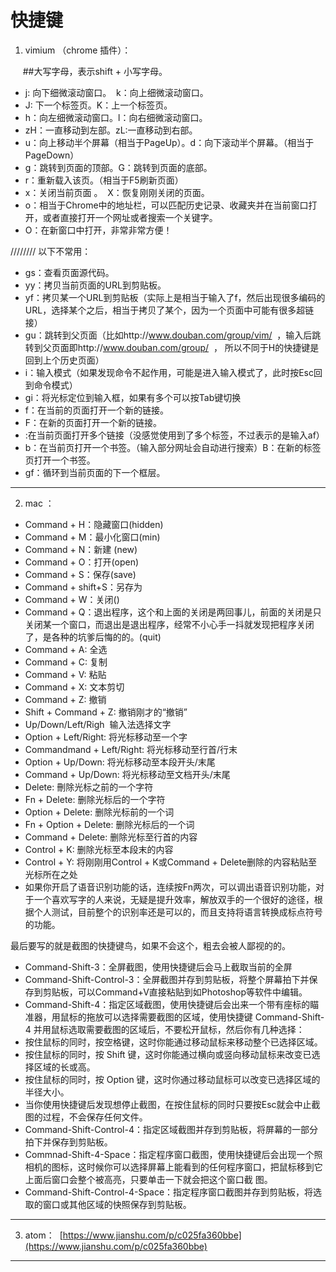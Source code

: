 # 快捷键

1. vimium （chrome 插件）：

     ##大写字母，表示shift + 小写字母。

- j: 向下细微滚动窗口。  k：向上细微滚动窗口。
- J: 下一个标签页。K：上一个标签页。
- h：向左细微滚动窗口。l：向右细微滚动窗口。
- zH：一直移动到左部。zL:一直移动到右部。
- u：向上移动半个屏幕（相当于PageUp）。d：向下滚动半个屏幕。（相当于PageDown）
- g：跳转到页面的顶部。G：跳转到页面的底部。
- r：重新载入该页。（相当于F5刷新页面）
- x：关闭当前页面 。  X：恢复刚刚关闭的页面。
- o：相当于Chrome中的地址栏，可以匹配历史记录、收藏夹并在当前窗口打开，或者直接打开一个网址或者搜索一个关键字。
- O：在新窗口中打开，非常非常方便！

//////// 以下不常用：

- gs：查看页面源代码。
- yy：拷贝当前页面的URL到剪贴板。
- yf：拷贝某一个URL到剪贴板（实际上是相当于输入了f，然后出现很多编码的URL，选择某个之后，相当于拷贝了某个，因为一个页面中可能有很多超链接）
- gu：跳转到父页面（比如http://www.douban.com/group/vim/  ，输入后跳转到父页面即http://www.douban.com/group/  ， 所以不同于H的快捷键是回到上个历史页面）
- i：输入模式（如果发现命令不起作用，可能是进入输入模式了，此时按Esc回到命令模式）
- gi：将光标定位到输入框，如果有多个可以按Tab键切换
- f：在当前的页面打开一个新的链接。
- F：在新的页面打开一个新的链接。
- <a-f>:在当前页面打开多个链接（没感觉使用到了多个标签，不过表示的是输入af）
- b：在当前页打开一个书签。（输入部分网址会自动进行搜索）B：在新的标签页打开一个书签。
- gf：循环到当前页面的下一个框层。

---


2. mac ：
- Command + H：隐藏窗口(hidden)
- Command + M：最小化窗口(min)
- Command + N：新建 (new)
- Command + O：打开(open)
- Command + S：保存(save)
- Command + shift+S：另存为
- Command + W：关闭()
- Command + Q：退出程序，这个和上面的关闭是两回事儿，前面的关闭是只关闭某一个窗口，而退出是退出程序，经常不小心手一抖就发现把程序关闭了，是各种的坑爹后悔的的。(quit)
- Command + A: 全选
- Command + C: 复制
- Command + V: 粘贴
- Command + X: 文本剪切
- Command + Z: 撤销
- Shift + Command + Z: 撤销刚才的“撤销”
- Up/Down/Left/Righ  输入法选择文字
- Option + Left/Right: 将光标移动至一个字
- Commandmand + Left/Right: 将光标移动至行首/行末
- Option + Up/Down: 将光标移动至本段开头/末尾
- Command + Up/Down: 将光标移动至文档开头/末尾
- Delete: 刪除光标之前的一个字符
- Fn + Delete: 删除光标后的一个字符
- Option + Delete: 删除光标前的一个词
- Fn + Option + Delete: 删除光标后的一个词
- Command + Delete: 删除光标至行首的内容
- Control + K: 删除光标至本段末的内容
- Control + Y: 将刚刚用Control + K或Command + Delete删除的内容粘贴至光标所在之处
- 如果你开启了语音识别功能的话，连续按Fn两次，可以调出语音识别功能，对于一个喜欢写字的人来说，无疑是提升效率，解放双手的一个很好的途径，根据个人测试，目前整个的识别率还是可以的，而且支持将语言转换成标点符号的功能。

最后要写的就是截图的快捷键鸟，如果不会这个，粗去会被人鄙视的的。

- Command-Shift-3：全屏截图，使用快捷键后会马上截取当前的全屏
- Command-Shift-Control-3：全屏截图并存到剪贴板，将整个屏幕拍下并保存到剪贴板，可以Command+V直接粘贴到如Photoshop等软件中编辑。
- Command-Shift-4：指定区域截图，使用快捷键后会出来一个带有座标的瞄准器，用鼠标的拖放可以选择需要截图的区域，使用快捷键 Command-Shift-4 并用鼠标选取需要截图的区域后，不要松开鼠标，然后你有几种选择：
- 按住鼠标的同时，按空格键，这时你能通过移动鼠标来移动整个已选择区域。
- 按住鼠标的同时，按 Shift 键，这时你能通过横向或竖向移动鼠标来改变已选择区域的长或高。
- 按住鼠标的同时，按 Option 键，这时你通过移动鼠标可以改变已选择区域的半径大小。
- 当你使用快捷键后发现想停止截图，在按住鼠标的同时只要按Esc就会中止截图的过程，不会保存任何文件。
- Command-Shift-Control-4：指定区域截图并存到剪贴板，将屏幕的一部分拍下并保存到剪贴板。
- Commnad-Shift-4-Space：指定程序窗口截图，使用快捷键后会出现一个照相机的图标，这时候你可以选择屏幕上能看到的任何程序窗口，把鼠标移到它上面后窗口会整个被高亮，只要单击一下就会把这个窗口截 图。
- Command-Shift-Control-4-Space：指定程序窗口截图并存到剪贴板，将选取的窗口或其他区域的快照保存到剪贴板。

---


3. atom： 
[https://www.jianshu.com/p/c025fa360bbe](https://www.jianshu.com/p/c025fa360bbe)

---


